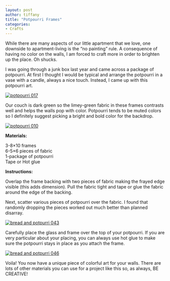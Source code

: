 ```yaml
---
layout: post
author: tiffany
title: "Potpourri Frames"
categories: 
- Crafts
---
```


While there are many aspects of our little apartment that we love, one downside to apartment-living is the “no painting” rule. A consequence of having no color on the walls, I am forced to craft more in order to brighten up the place. Oh shucks.

I was going through a junk box last year and came across a package of potpourri. At first I thought I would be typical and arrange the potpourri in a vase with a candle, always a nice touch. Instead, I came up with this potpourri art.

[![](jekyll_uploads/2011/04/potpourri-017-325x243.jpg "potpourri 017")](http://www.sweetpeonies.com/2011/04/potpourri-frames/potpourri-017/)

Our couch is dark green so the limey-green fabric in these frames contrasts well and helps the walls pop with color. Potpourri tends to be muted colors so I definitely suggest picking a bright and bold color for the backdrop.

[![](jekyll_uploads/2011/04/potpourri-010-325x243.jpg "potpourri 010")](http://www.sweetpeonies.com/2011/04/potpourri-frames/potpourri-010/)

**Materials:**

3-8×10 frames  
6-5×6 pieces of fabric  
1-package of potpourri  
Tape or Hot glue

**Instructions:**

Overlap the frame backing with two pieces of fabric making the frayed edge visible (this adds dimension). Pull the fabric tight and tape or glue the fabric around the edge of the backing.

Next, scatter various pieces of potpourri over the fabric. I found that randomly dropping the pieces worked out much better than planned disarray.

[![](jekyll_uploads/2011/04/bread-and-potpurri-043-325x243.jpg "bread and potpurri 043")](http://www.sweetpeonies.com/2011/04/potpourri-frames/bread-and-potpurri-043/)

Carefully place the glass and frame over the top of your potpourri. If you are very particular about your placing, you can always use hot glue to make sure the potpourri stays in place as you attach the frame.

[![](jekyll_uploads/2011/04/bread-and-potpurri-046-325x250.jpg "bread and potpurri 046")](http://www.sweetpeonies.com/2011/04/potpourri-frames/bread-and-potpurri-046/)

Voila! You now have a unique piece of colorful art for your walls. There are lots of other materials you can use for a project like this so, as always, BE CREATIVE!
